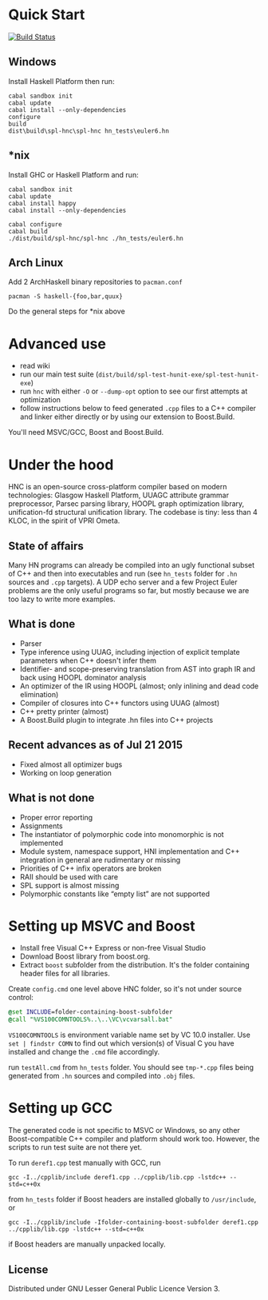 # Quick Start

[![Build Status](https://secure.travis-ci.org/nponeccop/HNC.png?branch=master)](http://travis-ci.org/nponeccop/HNC)

## Windows

Install Haskell Platform then run:
```
cabal sandbox init
cabal update
cabal install --only-dependencies
configure
build
dist\build\spl-hnc\spl-hnc hn_tests\euler6.hn
```

## *nix

Install GHC or Haskell Platform and run:

```
cabal sandbox init
cabal update
cabal install happy
cabal install --only-dependencies

cabal configure
cabal build
./dist/build/spl-hnc/spl-hnc ./hn_tests/euler6.hn
```

## Arch Linux

Add 2 ArchHaskell binary repositories to `pacman.conf`

```
pacman -S haskell-{foo,bar,quux}
```

Do the general steps for *nix above

# Advanced use

- read wiki
- run our main test suite (`dist/build/spl-test-hunit-exe/spl-test-hunit-exe`)
- run `hnc` with either `-O` or `--dump-opt` option to see our first attempts at optimization
- follow instructions below to feed generated `.cpp` files to a C++ compiler 
  and linker either directly or by using our extension to Boost.Build.

You'll need MSVC/GCC, Boost and Boost.Build.

# Under the hood

HNC is an open-source cross-platform compiler based on modern technologies: Glasgow Haskell Platform, 
UUAGC attribute grammar preprocessor, Parsec parsing library, HOOPL graph optimization library, unification-fd structural unification library. The codebase is tiny: less than 4 KLOC, in the spirit of VPRI Ometa.

## State of affairs

Many HN programs can already be compiled into an ugly functional subset of C++ and 
then into executables and run (see `hn_tests` folder for `.hn` sources and `.cpp` targets). 
A UDP echo server and a few Project Euler problems are the only useful programs so far, 
but mostly because we are too lazy to write more examples.

## What is done

- Parser
- Type inference using UUAG, including injection of explicit template parameters when C++ doesn't infer them
- Identifier- and scope-preserving translation from AST into graph IR and back using HOOPL dominator analysis
- An optimizer of the IR using HOOPL (almost; only inlining and dead code elimination)
- Compiler of closures into C++ functors using UUAG (almost)
- C++ pretty printer (almost)
- A Boost.Build plugin to integrate .hn files into C++ projects

## Recent advances as of Jul 21 2015

- Fixed almost all optimizer bugs
- Working on loop generation

## What is not done

- Proper error reporting
- Assignments
- The instantiator of polymorphic code into monomorphic is not implemented
- Module system, namespace support, HNI implementation and C++ integration in general are rudimentary or missing
- Priorities of C++ infix operators are broken
- RAII should be used with care
- SPL support is almost missing
- Polymorphic constants like “empty list” are not supported

# Setting up MSVC and Boost

- Install free Visual C++ Express or non-free Visual Studio
- Download Boost library from boost.org. 
- Extract `boost` subfolder from the distribution. It's the folder containing header files for all libraries.

Create `config.cmd` one level above HNC folder, so it's not under source control:

```cmd
@set INCLUDE=folder-containing-boost-subfolder
@call "%VS100COMNTOOLS%..\..\VC\vcvarsall.bat"
```

`VS100COMNTOOLS` is environment variable name set by VC 10.0 installer. Use `set | findstr COMN` to find 
out which version(s) of Visual C you have installed and change the `.cmd` file accordingly.

run `testAll.cmd` from `hn_tests` folder. You should see `tmp-*.cpp` files being generated 
from `.hn` sources and compiled into `.obj` files.

# Setting up GCC

The generated code is not specific to MSVC or Windows, so any other Boost-compatible C++ compiler 
and platform should work too. However, the scripts to run test suite are not there yet. 

To run `deref1.cpp` test manually with GCC, run

```
gcc -I../cpplib/include deref1.cpp ../cpplib/lib.cpp -lstdc++ --std=c++0x
```

from `hn_tests` folder if Boost headers are installed globally to `/usr/include`, or

```
gcc -I../cpplib/include -Ifolder-containing-boost-subfolder deref1.cpp  ../cpplib/lib.cpp -lstdc++ --std=c++0x
```

if Boost headers are manually unpacked locally.

## License

Distributed under GNU Lesser General Public Licence Version 3.


